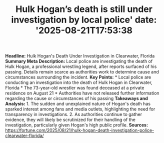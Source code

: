 ﻿---
title: "Hulk Hogan’s death is still under investigation by local police'
date: '2025-08-21T17:53:38"
category: "Markets"
summary: ""
slug: "hulk hogans death is still under investigation by local poli"
source_urls:
  - "https://fortune.com/2025/08/21/hulk-hogan-death-investigation-police-clearwater-florida/"
seo:
  title: "Hulk Hogan’s death is still under investigation by local police | Hash n Hedge'
  description: '"
  keywords: ["news", "markets", "brief"]
---
**Headline:**  Hulk Hogan's Death Under Investigation in Clearwater, Florida  **Summary Meta Description:** Local police are investigating the death of Hulk Hogan, a professional wrestling legend, after reports surfaced of his passing. Details remain scarce as authorities work to determine cause and circumstances surrounding the incident.  **Key Points:**  * Local police are conducting an investigation into the death of Hulk Hogan in Clearwater, Florida * The 73-year-old wrestler was found deceased at a private residence on August 21 * Authorities have not released further information regarding the cause or circumstances of his passing  **Takeaways and Analysis:**  1. The sudden and unexplained nature of Hogan's death has sparked interest among fans and media outlets, highlighting the need for transparency in investigations. 2. As authorities continue to gather evidence, they will likely be scrutinized for their handling of the investigation, particularly given Hogan's high public profile.  **Sources:**  https://fortune.com/2025/08/21/hulk-hogan-death-investigation-police-clearwater-florida/ 
